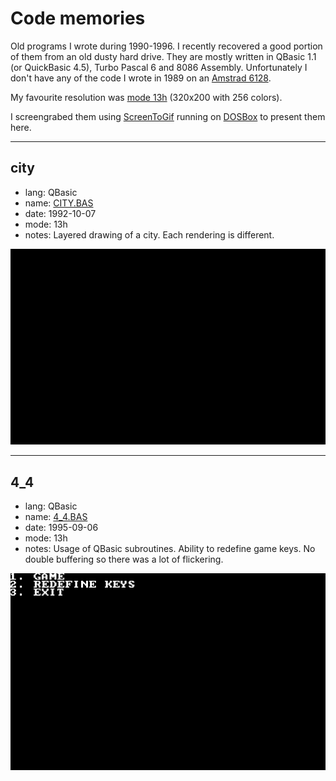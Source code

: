 # Code memories
Old programs I wrote during 1990-1996. I recently recovered a good portion of them from an old dusty hard drive. They are mostly written in QBasic 1.1 (or QuickBasic 4.5), Turbo Pascal 6 and 8086 Assembly. Unfortunately I don't have any of the code I wrote in 1989 on an [Amstrad 6128](https://en.wikipedia.org/wiki/Amstrad_CPC#CPC6128).

My favourite resolution was [mode 13h](https://en.wikipedia.org/wiki/Mode_13h) (320x200 with 256 colors). 

I screengrabed them using [ScreenToGif](http://www.screentogif.com/) running on [DOSBox](https://www.dosbox.com/) to present them here.

---
## city
- lang: QBasic
- name: [CITY.BAS](CITY.BAS)
- date: 1992-10-07
- mode: 13h
- notes: Layered drawing of a city. Each rendering is different.

![city](assets/city.gif)

---
## 4_4
- lang: QBasic
- name: [4_4.BAS](4_4.BAS)
- date: 1995-09-06
- mode: 13h
- notes: Usage of QBasic subroutines. Ability to redefine game keys. No double buffering so there was a lot of flickering.

![4_4](assets/4_4.gif)
